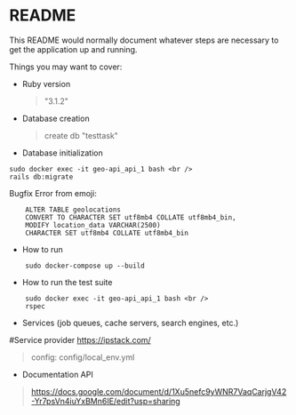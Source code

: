 # README

This README would normally document whatever steps are necessary to get the
application up and running.

Things you may want to cover:

* Ruby version  

   > "3.1.2"

* Database creation  

   > create db "testtask" 

* Database initialization
 ```
sudo docker exec -it geo-api_api_1 bash <br /> 
rails db:migrate
```

Bugfix Error from emoji:
```
    ALTER TABLE geolocations
    CONVERT TO CHARACTER SET utf8mb4 COLLATE utf8mb4_bin,
    MODIFY location_data VARCHAR(2500)
    CHARACTER SET utf8mb4 COLLATE utf8mb4_bin
```
* How to run  
```
    sudo docker-compose up --build
```
* How to run the test suite
```
    sudo docker exec -it geo-api_api_1 bash <br />
    rspec
```
* Services (job queues, cache servers, search engines, etc.)

#Service provider https://ipstack.com/

 > config: config/local_env.yml

* Documentation API

 > https://docs.google.com/document/d/1Xu5nefc9yWNR7VaqCarjgV42-Yr7psVn4iuYxBMn6IE/edit?usp=sharing

